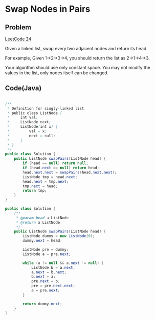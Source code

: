 Swap Nodes in Pairs
===


Problem
-------

[LeetCode 24](https://oj.leetcode.com/problems/swap-nodes-in-pairs/)

Given a linked list, swap every two adjacent nodes and return its head.

For example,
Given 1->2->3->4, you should return the list as 2->1->4->3.

Your algorithm should use only constant space. You may not modify the values in the list, only nodes itself can be changed.



Code(Java)
----------

```java

/**
 * Definition for singly-linked list.
 * public class ListNode {
 *     int val;
 *     ListNode next;
 *     ListNode(int x) {
 *         val = x;
 *         next = null;
 *     }
 * }
 */
public class Solution {
    public ListNode swapPairs(ListNode head) {
        if (head == null) return null;
        if (head.next == null) return head;
        head.next.next = swapPairs(head.next.next);
        ListNode tmp = head.next;
        head.next = tmp.next;
        tmp.next = head;
        return tmp;
    }
}

public class Solution {
    /**
     * @param head a ListNode
     * @return a ListNode
     */
    public ListNode swapPairs(ListNode head) {
        ListNode dummy = new ListNode(0);
        dummy.next = head;

        ListNode pre = dummy;
        ListNode a = pre.next;

        while (a != null && a.next != null) {
            ListNode b = a.next;
            a.next = b.next;
            b.next = a;
            pre.next = b;
            pre = pre.next.next;
            a = pre.next;
        }

        return dummy.next;
    }
}
```